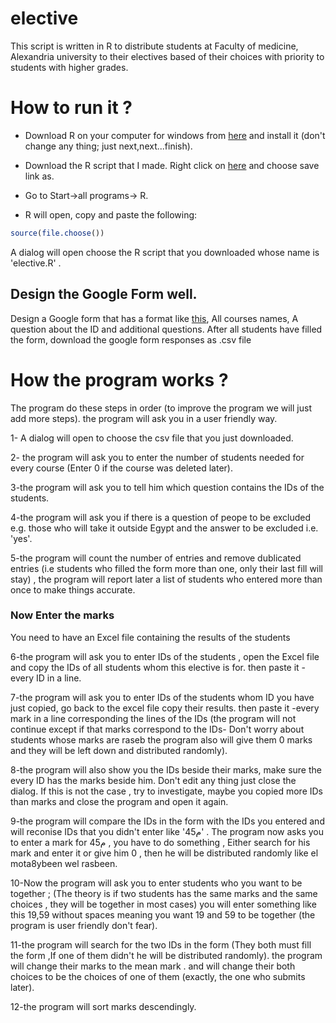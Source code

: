 # elective
This script is written in R to distribute students at Faculty of medicine, Alexandria university to their electives based of their choices with priority to students with higher grades.

# How to run it ?

* Download R on your computer for windows from [here](https://cran.r-project.org/bin/windows/base/R-3.3.1-win.exe) and install it (don't change any thing; just next,next...finish).

* Download the R script that I made. Right click on [here](https://raw.githubusercontent.com/ahmedelmahy/elective/master/elective.R) and choose save link as.

* Go to Start->all programs-> R.

* R will open, copy and paste the following:
```R
source(file.choose())
```
A dialog will open choose the R script that you downloaded whose name is 'elective.R' .


## Design the Google Form well.
Design a Google form that has a format like [this](https://docs.google.com/forms/d/e/1FAIpQLSdZWX7qiIEo-gFScxqoMNtq2hnE7jsE7dwIwrjn-adwGxhiuw/viewform), All courses names, A question about the ID and additional questions. After all students have filled the form, download the google form responses as .csv file

# How the program works ?
The program do these steps in order (to improve the program we will just add more steps). the program will ask you in a user friendly way.

1- A dialog will open to choose the csv file that you just downloaded.

2- the program will ask you to enter the number of students needed for every course (Enter 0 if the course was deleted later).

3-the program will ask you to tell him which question contains the IDs of the students.

4-the program will ask you if there is a question of peope to be excluded e.g. those who will take it outside Egypt and the answer to be excluded i.e. 'yes'.

5-the program will count the number of entries and remove dublicated entries (i.e students who filled the form more than one, only their last fill will stay) , the program will report later a list of students who entered more than once to make things accurate.

### Now Enter the marks
You need to have an Excel file containing the results of the students

6-the program will ask you to enter IDs of the students , open the Excel file and copy the IDs of all students whom this elective is for.  then paste it -every ID in a line.

7-the program will ask you to enter IDs of the students whom ID you have just copied, go back to the excel file copy their results. then paste it -every mark in a line corresponding the lines of the IDs (the program will not continue except if that marks correspond to the IDs- Don't worry about students whose marks are  raseb the program also will give them 0 marks and they will be left down and distributed randomly).

8-the program will also show you the IDs beside their marks, make sure the every ID has the marks beside him. Don't edit any thing just close the dialog. If this is not the case , try to investigate, maybe you copied more IDs than marks and close the program and open it again.

9-the program will compare the IDs in the form with the IDs you entered and will reconise IDs that you didn't enter like 'م45'
. The program now asks you to enter a mark for م45 , you have to do something , Either search for his mark and enter it or give him 0 , then he will be distributed randomly like el mota8ybeen wel rasbeen.

10-Now the program will ask you to enter students who you want to be together ;
(The theory is if two students has the same marks and the same choices , they will be together in most cases)
you will enter something like this    19,59    without spaces meaning you want 19 and 59 to be together (the program is user friendly don't fear).


11-the program will search for the two IDs in the form (They both must fill the form ,If one of them didn't he will be distributed randomly). the program will change their marks to the mean mark . and will change their both choices to be the choices of one of them (exactly, the one who submits later).

12-the program will sort marks descendingly.



